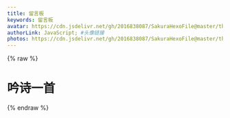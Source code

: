 ```yaml
---
title: 留言板
keywords: 留言板
avatar: https://cdn.jsdelivr.net/gh/2016838087/SakuraHexoFile@master/themes/images/tianci.jpg #头像地址
authorLink: JavaScript; #头像链接
photos: https://cdn.jsdelivr.net/gh/2016838087/SakuraHexoFile@master/themes/images/other/train.jpg
---
```

{% raw %}
<div class="entry-content">
  <div class="poem-wrap">
    <div class="poem-border poem-left">
    </div>
    <div class="poem-border poem-right">
    </div>
    <h1>吟诗一首</h1>
    <p id="poem"></p>
    <p id="info"></p>
  </div>
</div>
{% endraw %}